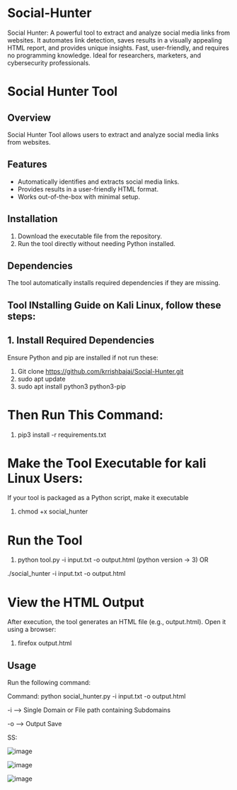 # Social-Hunter
Social Hunter: A powerful tool to extract and analyze social media links from websites. It automates link detection, saves results in a visually appealing HTML report, and provides unique insights. Fast, user-friendly, and requires no programming knowledge. Ideal for researchers, marketers, and cybersecurity professionals.


# Social Hunter Tool

## Overview
Social Hunter Tool allows users to extract and analyze social media links from websites.

## Features
- Automatically identifies and extracts social media links.
- Provides results in a user-friendly HTML format.
- Works out-of-the-box with minimal setup.

## Installation
1. Download the executable file from the repository.
2. Run the tool directly without needing Python installed.

## Dependencies
The tool automatically installs required dependencies if they are missing.

## Tool INstalling Guide on Kali Linux, follow these steps:

## 1. Install Required Dependencies
Ensure Python and pip are installed if not run these:

1. Git clone https://github.com/krrishbajaj/Social-Hunter.git
2. sudo apt update
3. sudo apt install python3 python3-pip

# Then Run This Command: 

1. pip3 install -r requirements.txt

# Make the Tool Executable for kali Linux Users:
If your tool is packaged as a Python script, make it executable

1. chmod +x social_hunter
   

# Run the Tool

1. python tool.py -i input.txt -o output.html    (python version -> 3)
                          OR

./social_hunter -i input.txt -o output.html

# View the HTML Output
After execution, the tool generates an HTML file (e.g., output.html). Open it using a browser:

1. firefox output.html

## Usage
Run the following command:

Command: python social_hunter.py -i input.txt -o output.html


-i  -->  Single Domain   or  File path containing Subdomains

-o  --> Output Save


SS: 

![image](https://github.com/user-attachments/assets/e36027fd-369e-4f44-b20b-eda3fb5ac13b)

![image](https://github.com/user-attachments/assets/c715cd7c-9d48-4df6-968f-1fbafb37f89b)

![image](https://github.com/user-attachments/assets/82d311b8-7f56-4dd8-9817-7ab7381e74b4)

